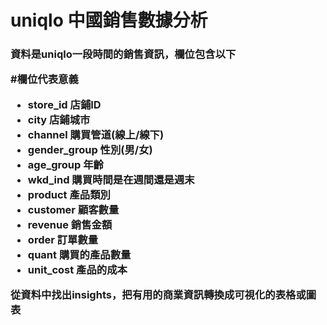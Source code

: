 <h1> uniqlo 中國銷售數據分析  

<h3>資料是uniqlo一段時間的銷售資訊，欄位包含以下  
 
  
#欄位代表意義
* store_id	店鋪ID
* city	店鋪城市
* channel 購買管道(線上/線下)	
* gender_group	性別(男/女)
* age_group	年齡
* wkd_ind	購買時間是在週間還是週末
* product	產品類別
* customer	顧客數量
* revenue	銷售金額
* order	訂單數量
* quant	購買的產品數量
* unit_cost 產品的成本

從資料中找出insights，把有用的商業資訊轉換成可視化的表格或圖表  
